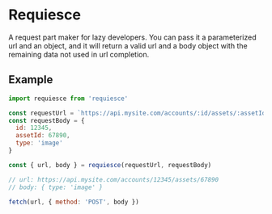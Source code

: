 # Requiesce

A request part maker for lazy developers. You can pass it a parameterized url and an object, and it will return a valid url and a body object with the remaining data not used in url completion.

## Example
```js
import requiesce from 'requiesce'

const requestUrl = `https://api.mysite.com/accounts/:id/assets/:assetId`
const requestBody = {
  id: 12345,
  assetId: 67890,
  type: 'image' 
}

const { url, body } = requiesce(requestUrl, requestBody)

// url: https://api.mysite.com/accounts/12345/assets/67890
// body: { type: 'image' }

fetch(url, { method: 'POST', body })

```
